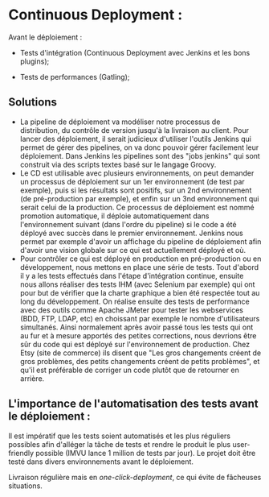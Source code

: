 ﻿# Continuous Deployment : 

Avant le déploiement : 

- Tests d'intégration (Continuous Deployment avec Jenkins et les bons plugins);

- Tests de performances (Gatling);

## Solutions

- La pipeline de déploiement va modéliser notre processus de distribution, du contrôle de version jusqu'à la livraison au client. Pour lancer des déploiement, il serait judicieux d'utiliser l'outils Jenkins qui permet de gérer des pipelines, on va donc pouvoir gérer facilement leur déploiement. Dans Jenkins les pipelines sont des "jobs jenkins" qui sont construit via des scripts textes basé sur le langage Groovy.
- Le CD est utilisable avec plusieurs environnements, on peut demander un processus de déploiement sur un 1er environnement (de test par exemple), puis si les résultats sont positifs, sur un 2nd environnement (de pré-production par exemple), et enfin sur un 3nd environnement qui serait celui de la production. Ce processus de déploiement est nommé promotion automatique, il déploie automatiquement dans l'environnement suivant (dans l'ordre du pipeline) si le code a été déployé avec succès dans le premier environnement. Jenkins nous permet par exemple d'avoir un affichage du pipeline de déploiement afin d'avoir une vision globale sur ce qui est actuellement déployé et où.
- Pour contrôler ce qui est déployé en production en pré-production ou en développement, nous mettons en place une série de tests. Tout d'abord il y a les tests effectués dans l'étape d'intégration continue, ensuite nous allons réaliser des tests IHM (avec Selenium par exemple) qui ont pour but de vérifier que la charte graphique a bien été respectée tout au long du développement. On réalise ensuite des tests de performance avec des outils comme Apache JMeter pour tester les webservices (BDD, FTP, LDAP, etc) en choissant par exemple le nombre d'utilisateurs simultanés. Ainsi normalement après avoir passé tous les tests qui ont au fur et à mesure apportés des petites corrections, nous devrions être sûr du code qui est déployé sur l'environnement de production. Chez Etsy (site de commerce) ils disent que "Les gros changements créent de gros problèmes, des petits changements créent de petits problèmes", et qu'il est préférable de corriger un code plutôt que de retourner en arrière.

## L'importance de l'automatisation des tests avant le déploiement :
Il est impératif que les tests soient automatisés et les plus réguliers possibles afin d'alléger la tâche de tests et rendre le produit le plus user-friendly possible (IMVU lance 1 million de tests par jour).
Le projet doit être testé dans divers environnements avant le déploiement.

Livraison régulière mais en *one-click-deployment*, ce qui évite de fâcheuses situations.